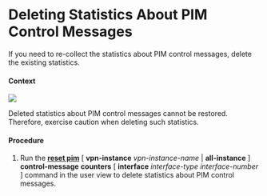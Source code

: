 Deleting Statistics About PIM Control Messages
==============================================

If you need to re-collect the statistics about PIM control messages, delete the existing statistics.

#### Context

![](../../../../public_sys-resources/notice_3.0-en-us.png) 

Deleted statistics about PIM control messages cannot be restored. Therefore, exercise caution when deleting such statistics.



#### Procedure

1. Run the [**reset pim**](cmdqueryname=reset+pim) [ **vpn-instance** *vpn-instance-name* | **all-instance** ]  **control-message** **counters** [ **interface** *interface-type* *interface-number* ] command in the user view to delete statistics about PIM control messages.